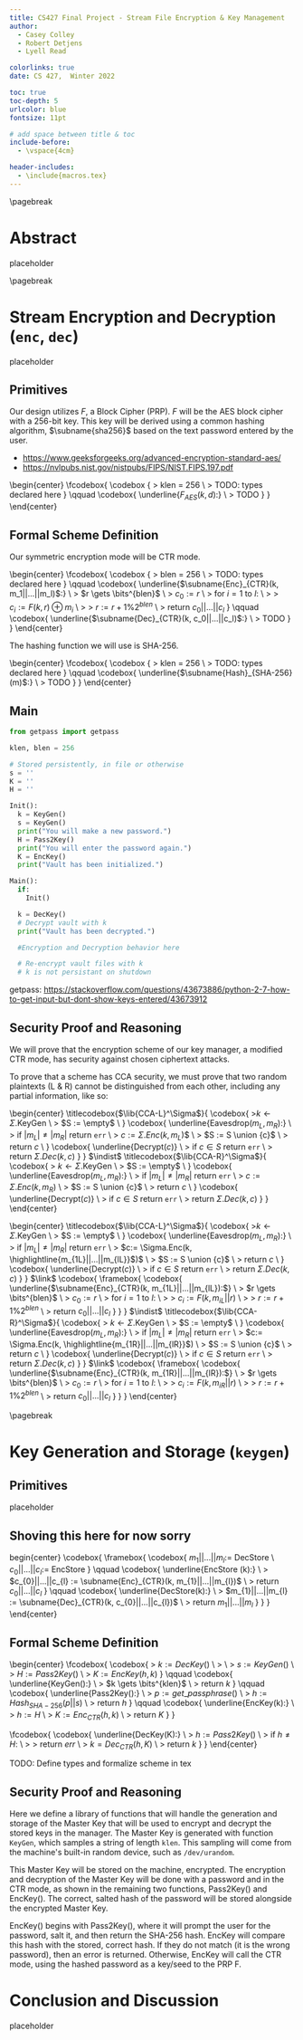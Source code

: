 ```yaml
---
title: CS427 Final Project - Stream File Encryption & Key Management
author:
  - Casey Colley
  - Robert Detjens
  - Lyell Read

colorlinks: true
date: CS 427,  Winter 2022

toc: true
toc-depth: 5
urlcolor: blue
fontsize: 11pt

# add space between title & toc
include-before:
  - \vspace{4cm}

header-includes:
  - \include{macros.tex}
---
```


\pagebreak

# Abstract

placeholder

\pagebreak

# Stream Encryption and Decryption (`enc`, `dec`)

placeholder

## Primitives

Our design utilizes $F$, a Block Cipher (PRP). $F$ will be the AES block cipher with a 256-bit key. This key will be derived using a common hashing algorithm, $\subname{sha256}$ based on the text password entered by the user.

- https://www.geeksforgeeks.org/advanced-encryption-standard-aes/
- https://nvlpubs.nist.gov/nistpubs/FIPS/NIST.FIPS.197.pdf

\begin{center}
\fcodebox{
  \codebox {
    \> klen = 256 \\
    \> TODO: types declared here
  }
  \qquad
  \codebox{
    \underline{$F_{AES}(k, d)$:} \\
    \> TODO
  }
}
\end{center}

## Formal Scheme Definition

Our symmetric encryption mode will be CTR mode.

\begin{center}
\fcodebox{
  \codebox {
    \> blen = 256 \\
    \> TODO: types declared here
  }
  \qquad
  \codebox{
    \underline{$\subname{Enc}_{CTR}(k, m_1||...||m_l)$:} \\
    \> $r \gets \bits^{blen}$ \\
    \> $c_0 := r$ \\
    \> for $i = 1$ to $l$: \\
    \> \> $c_i := F(k, r) \oplus m_i$ \\
    \> \> $r := r + 1 \% 2^{blen}$ \\
    \> return $c_0 || ... || c_l$
  }
  \qquad
  \codebox{
    \underline{$\subname{Dec}_{CTR}(k, c_0||...||c_l)$:} \\
    \> TODO
  }
}
\end{center}

The hashing function we will use is SHA-256.

\begin{center}
\fcodebox{
  \codebox {
    \> klen = 256 \\
    \> TODO: types declared here
  }
  \qquad
  \codebox{
    \underline{$\subname{Hash}_{SHA-256}(m)$:} \\
    \> TODO
  }
}
\end{center}

## Main

```py
from getpass import getpass

klen, blen = 256

# Stored persistently, in file or otherwise
s = ''
K = ''
H = ''

Init():
  k = KeyGen()
  s = KeyGen()
  print("You will make a new password.")
  H = Pass2Key()
  print("You will enter the password again.")
  K = EncKey()
  print("Vault has been initialized.")

Main():
  if:
    Init()

  k = DecKey()
  # Decrypt vault with k
  print("Vault has been decrypted.")

  #Encryption and Decryption behavior here

  # Re-encrypt vault files with k
  # k is not persistant on shutdown

```

getpass: https://stackoverflow.com/questions/43673886/python-2-7-how-to-get-input-but-dont-show-keys-entered/43673912

## Security Proof and Reasoning

We will prove that the encryption scheme of our key manager, a modified CTR mode, has security against chosen ciphertext attacks.

To prove that a scheme has CCA security, we must prove that two random plaintexts (L & R) cannot be distinguished from each other, including any partial information, like so:

\begin{center}
  \titlecodebox{$\lib{CCA-L}^\Sigma$}{
    \codebox{
      \>$k \gets \Sigma$.KeyGen \\
      \> $S := \empty$ \\
    }
    \codebox{
      \underline{Eavesdrop($m_L, m_R$):} \\
      \> if $|m_L| \neq |m_R|$ return `err` \\
      \> $c:= \Sigma.Enc(k, m_L$)$ \\
      \> $S := S \union {c}$ \\
      \> return $c$ \\
    }
    \codebox{
      \underline{Decrypt($c$)} \\
      \> if $c \in S$ return `err` \\
      \> return $\Sigma.Dec(k, c$)
    }
  }
  $\indist$
  \titlecodebox{$\lib{CCA-R}^\Sigma$}{
    \codebox{
      \> $k \gets \Sigma$.KeyGen \\
      \> $S := \empty$ \\
    }
    \codebox{
      \underline{Eavesdrop($m_L, m_R$):} \\
      \> if $|m_L| \neq |m_R|$ return `err` \\
      \> $c:= \Sigma.Enc(k, m_R$) \\
      \> $S := S \union {c}$ \\
      \> return $c$ \\
    }
    \codebox{
      \underline{Decrypt($c$)} \\
      \> if $c \in S$ return `err` \\
      \> return $\Sigma.Dec(k, c$)
    }
  }
\end{center}


\begin{center}
  \titlecodebox{$\lib{CCA-L}^\Sigma$}{
    \codebox{
      \>$k \gets \Sigma$.KeyGen \\
      \> $S := \empty$ \\
    }
    \codebox{
      \underline{Eavesdrop($m_L, m_R$):} \\
      \> if $|m_L| \neq |m_R|$ return `err` \\
      \> $c:= \Sigma.Enc(k, \highlightline{m_{1L}||...||m_{lL}}$)$ \\
      \> $S := S \union {c}$ \\
      \> return $c$ \\
    }
    \codebox{
      \underline{Decrypt($c$)} \\
      \> if $c \in S$ return `err` \\
      \> return $\Sigma.Dec(k, c$)
    }
  }
  $\link$
  \codebox{
    \framebox{
      \codebox{
        \underline{$\subname{Enc}_{CTR}(k, m_{1L}||...||m_{lL}):$} \\
        \> $r \gets \bits^{blen}$ \\
        \> $c_0 := r$ \\
        \> for $i = 1$ to $l$: \\
        \> \> $c_i := F(k, m_{iL}||r)$ \\
        \> \> $r := r + 1 \% 2^{blen}$ \\
        \> return $c_0 || ... || c_l$
      }
    }
  }
  $\indist$
  \titlecodebox{$\lib{CCA-R}^\Sigma$}{
    \codebox{
      \> $k \gets \Sigma$.KeyGen \\
      \> $S := \empty$ \\
    }
    \codebox{
      \underline{Eavesdrop($m_L, m_R$):} \\
      \> if $|m_L| \neq |m_R|$ return `err` \\
      \> $c:= \Sigma.Enc(k, \highlightline{m_{1R}||...||m_{lR}}$) \\
      \> $S := S \union {c}$ \\
      \> return $c$ \\
    }
    \codebox{
      \underline{Decrypt($c$)} \\
      \> if $c \in S$ return `err` \\
      \> return $\Sigma.Dec(k, c$)
    }
  }
  $\link$
  \codebox{
    \framebox{
      \codebox{
        \underline{$\subname{Enc}_{CTR}(k, m_{1R}||...||m_{lR}):$} \\
        \> $r \gets \bits^{blen}$ \\
        \> $c_0 := r$ \\
        \> for $i = 1$ to $l$: \\
        \> \> $c_i := F(k, m_{iR}||r)$ \\
        \> \> $r := r + 1 \% 2^{blen}$ \\
        \> return $c_0 || ... || c_l$
      }
    }
  }
\end{center}

\pagebreak


















# Key Generation and Storage (`keygen`)

## Primitives

placeholder

## Shoving this here for now sorry

begin{center}
  \codebox{
    \framebox{
      \codebox{
        $m_{1}||...||m_{l} :=$ DecStore \\
        $c_{0}||...||c_{l} :=$ EncStore
      }
      \qquad
      \codebox{
        \underline{EncStore (k):} \\
        \> $c_{0}||...||c_{l} := \subname{Enc}_{CTR}(k, m_{1}||...||m_{l})$ \\
        \> return $c_{0}||...||c_{l}$
      }
      \qquad
      \codebox{
        \underline{DecStore(k):} \\
        \> $m_{1}||...||m_{l} := \subname{Dec}_{CTR}(k, c_{0}||...||c_{l})$ \\
        \> return $m_{1}||...||m_{l}$
      }
    }
  }
\end{center}

## Formal Scheme Definition

\begin{center}
\fcodebox{
  \codebox{
    \> $k := DecKey()$ \\
    \> \\
    \> $s := KeyGen()$ \\
    \> $H := Pass2Key()$ \\
    \> $K := EncKey(h, k)$
  }
  \qquad
  \codebox{
    \underline{KeyGen():} \\
    \> $k \gets \bits^{klen}$ \\
    \> return $k$
  }
  \qquad
  \codebox{
    \underline{Pass2Key():} \\
    \> $p := get\_passphrase()$ \\
    \> $h := Hash_{SHA-256}(p||s)$ \\
    \> return $h$
  }
  \qquad
  \codebox{
    \underline{EncKey(k):} \\
    \> $h := H$ \\
    \> $K := Enc_{CTR}(h, k)$ \\
    \> return $K$
  }
}

\fcodebox{
  \codebox{
    \underline{DecKey(K):} \\
    \> $h := Pass2Key()$ \\
    \> if $h \neq H$: \\
    \> \> return $err$ \\
    \> $k = Dec_{CTR}(h, K)$ \\
    \> return $k$
  }
}
\end{center}

TODO: Define types and formalize scheme in tex

## Security Proof and Reasoning

Here we define a library of functions that will handle the generation and storage of the Master Key that will be used to encrypt and decrypt the stored keys in the manager. The Master Key is generated with function `KeyGen`, which samples a string of length `klen`. This sampling will come from the machine's built-in random device, such as `/dev/urandom`.

This Master Key will be stored on the machine, encrypted. The encryption and decryption of the Master Key will be done with a password and in the CTR mode, as shown in the remaining two functions, Pass2Key() and EncKey(). The correct, salted hash of the password will be stored alongside the encrypted Master Key.

EncKey() begins with Pass2Key(), where it will prompt the user for the password, salt it, and then return the SHA-256 hash.  EncKey will compare this hash with the stored, correct hash. If they do not match (it is the wrong password), then an error is returned. Otherwise, EncKey will call the CTR mode, using the hashed password as a key/seed to the PRP F.

# Conclusion and Discussion

placeholder
